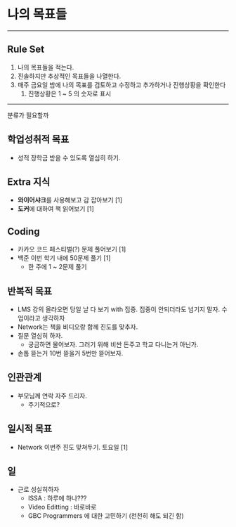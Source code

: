 # 나의 목표들

---
## Rule Set
1. 나의 목표들을 적는다.
1. 진솔하지만 추상적인 목표들을 나열한다.
1. 매주 금요일 밤에 나의 목표를 검토하고 수정하고 추가하거나 진행상황을 확인한다
   1. 진행상황은 1 ~ 5 의 숫자로 표시
---

분류가 필요할까

## 학업성취적 목표
- 성적 장학금 받을 수 있도록 열심히 하기.

## Extra 지식
- **와이어샤크**를 사용해보고 감 잡아보기 [1]
- **도커**에 대하여 책 읽어보기 [1]

## Coding 
- 카카오 코드 페스티벌(?) 문제 풀어보기 [1]
- 백준 이번 학기 내에 50문제 풀기 [1]
  - 한 주에 1 ~ 2문제 풀기

## 반복적 목표
- LMS 강의 올라오면 당일 날 다 보기 with 집중. 집중이 안되더라도 넘기지 말자. 수업이라고 생각하자
- Network는 책을 비디오랑 함께 진도를 맞추자. 
- 질문 열심히 하자.
  - 궁금하면 물어보자. 그러기 위해 비싼 돈주고 학교 다니는거 아닌가.
- 손톱 뜯는거 10번 뜯을거 5번만 뜯어보자.

## 인관관계
- 부모님께 연락 자주 드리자. 
  - 주기적으로?

## 일시적 목표
- Network 이번주 진도 맞쳐두기. 토요일 [1]

## 일
- 근로 성실히하자
  - ISSA : 하루에 하나???
  - Video Editting : 바로바로 
  - GBC Programmers 에 대한 고민하기 (천천히 해도 되긴 함)

